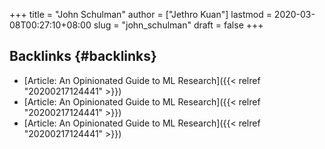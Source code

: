 +++
title = "John Schulman"
author = ["Jethro Kuan"]
lastmod = 2020-03-08T00:27:10+08:00
slug = "john_schulman"
draft = false
+++

## Backlinks {#backlinks}

-   [Article: An Opinionated Guide to ML Research]({{< relref "20200217124441" >}})
-   [Article: An Opinionated Guide to ML Research]({{< relref "20200217124441" >}})
-   [Article: An Opinionated Guide to ML Research]({{< relref "20200217124441" >}})

